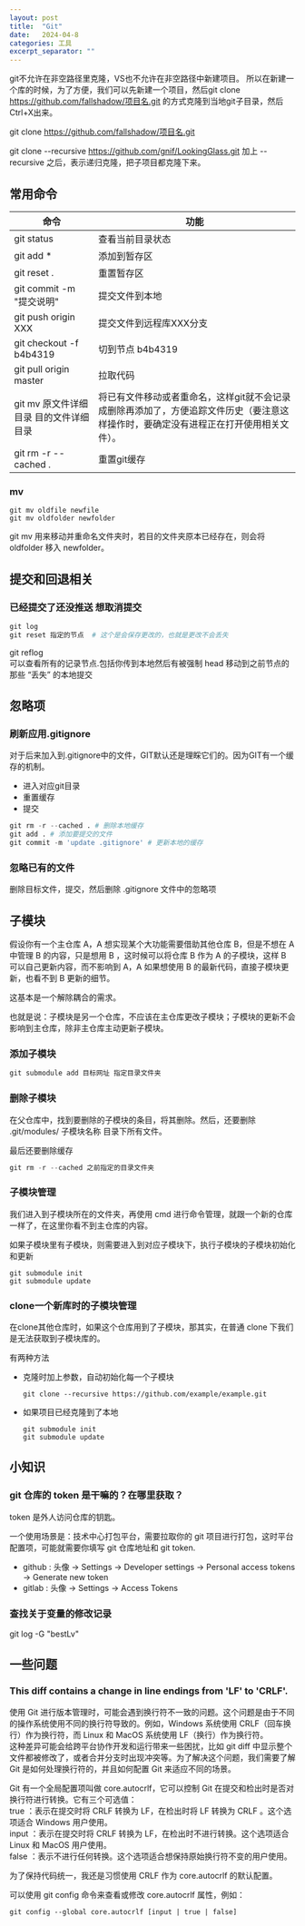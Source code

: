 ```yaml
---
layout: post
title:  "Git"
date:   2024-04-8
categories: 工具
excerpt_separator: ""
---
```


git不允许在非空路径里克隆，VS也不允许在非空路径中新建项目。
所以在新建一个库的时候，为了方便，我们可以先新建一个项目，然后git clone <https://github.com/fallshadow/项目名.git> 的方式克隆到当地git子目录，然后Ctrl+X出来。

git clone <https://github.com/fallshadow/项目名.git>

git clone --recursive https://github.com/gnif/LookingGlass.git
加上 --recursive 之后，表示递归克隆，把子项目都克隆下来。

## 常用命令
| 命令                                   | 功能                                                                                                                                  |
| -------------------------------------- | ------------------------------------------------------------------------------------------------------------------------------------- |
| git status                             | 查看当前目录状态                                                                                                                      |
| git add \*                             | 添加到暂存区                                                                                                                          |
| git reset .                            | 重置暂存区                                                                                                                            |
| git commit -m "提交说明"               | 提交文件到本地                                                                                                                        |
| git push origin XXX                    | 提交文件到远程库XXX分支                                                                                                               |
| git checkout -f b4b4319                | 切到节点 b4b4319                                                                                                                      |
| git pull origin master                 | 拉取代码                                                                                                                              |
| git mv 原文件详细目录 目的文件详细目录 | 将已有文件移动或者重命名，这样git就不会记录成删除再添加了，方便追踪文件历史（要注意这样操作时，要确定没有进程正在打开使用相关文件）。 |
| git rm -r --cached .                   | 重置git缓存                                                                                                                           |


### mv

```Cmd
git mv oldfile newfile  
git mv oldfolder newfolder  
```

git mv 用来移动并重命名文件夹时，若目的文件夹原本已经存在，则会将 oldfolder 移入 newfolder。


## 提交和回退相关

### 已经提交了还没推送 想取消提交

```py
git log
git reset 指定的节点  # 这个是会保存更改的，也就是更改不会丢失
```

git reflog  
可以查看所有的记录节点.包括你传到本地然后有被强制 head 移动到之前节点的那些 “丢失” 的本地提交

## 忽略项

### 刷新应用.gitignore

对于后来加入到.gitignore中的文件，GIT默认还是理睬它们的。因为GIT有一个缓存的机制。

- 进入对应git目录
- 重置缓存
- 提交
  
```py
git rm -r --cached . # 删除本地缓存
git add . # 添加要提交的文件
git commit -m 'update .gitignore' # 更新本地的缓存
```

### 忽略已有的文件

删除目标文件，提交，然后删除 .gitignore 文件中的忽略项

## 子模块

假设你有一个主仓库 A，A 想实现某个大功能需要借助其他仓库 B，但是不想在 A 中管理 B 的内容，只是想用 B ，这时候可以将仓库 B 作为 A 的子模块，这样 B 可以自己更新内容，而不影响到 A，A 如果想使用 B 的最新代码，直接子模块更新，也看不到 B 更新的细节。  

这基本是一个解除耦合的需求。

也就是说：子模块是另一个仓库，不应该在主仓库更改子模块；子模块的更新不会影响到主仓库，除非主仓库主动更新子模块。

### 添加子模块

```Cpp
git submodule add 目标网址 指定目录文件夹  
```

### 删除子模块

在父仓库中，找到要删除的子模块的条目，将其删除。然后，还要删除 .git/modules/ 子模块名称 目录下所有文件。

最后还要删除缓存

```Cpp
git rm -r --cached 之前指定的目录文件夹
```

### 子模块管理

我们进入到子模块所在的文件夹，再使用 cmd 进行命令管理，就跟一个新的仓库一样了，在这里你看不到主仓库的内容。

如果子模块里有子模块，则需要进入到对应子模块下，执行子模块的子模块初始化和更新  

```Cmd
git submodule init 
git submodule update
```

### clone一个新库时的子模块管理

在clone其他仓库时，如果这个仓库用到了子模块，那其实，在普通 clone 下我们是无法获取到子模块库的。

有两种方法

- 克隆时加上参数，自动初始化每一个子模块

    ```Cmd
    git clone --recursive https://github.com/example/example.git 
    ```

- 如果项目已经克隆到了本地

    ```Cmd
    git submodule init 
    git submodule update
    ```

## 小知识

### git 仓库的 token 是干嘛的？在哪里获取？

token 是外人访问仓库的钥匙。

一个使用场景是：技术中心打包平台，需要拉取你的 git 项目进行打包，这时平台配置项，可能就需要你填写 git 仓库地址和 git token.

- github : 头像 -> Settings -> Developer settings -> Personal access tokens -> Generate new token 
- gitlab : 头像 -> Settings -> Access Tokens

### 查找关于变量的修改记录

git log -G "bestLv"

## 一些问题

### This diff contains a change in line endings from 'LF' to 'CRLF'.

使用 Git 进行版本管理时，可能会遇到换行符不一致的问题。这个问题是由于不同的操作系统使用不同的换行符导致的。例如，Windows 系统使用 CRLF（回车换行）作为换行符，而 Linux 和 MacOS 系统使用 LF（换行）作为换行符。  
这种差异可能会给跨平台协作开发和运行带来一些困扰，比如 git diff 中显示整个文件都被修改了，或者合并分支时出现冲突等。为了解决这个问题，我们需要了解 Git 是如何处理换行符的，并且如何配置 Git 来适应不同的场景。  

Git 有一个全局配置项叫做 core.autocrlf，它可以控制 Git 在提交和检出时是否对换行符进行转换。它有三个可选值：  
true  ：表示在提交时将 CRLF 转换为 LF，在检出时将 LF 转换为 CRLF 。这个选项适合 Windows 用户使用。  
input ：表示在提交时将 CRLF 转换为 LF，在检出时不进行转换。这个选项适合 Linux 和 MacOS 用户使用。  
false ：表示不进行任何转换。这个选项适合想保持原始换行符不变的用户使用。  

为了保持代码统一，我还是习惯使用 CRLF 作为 core.autocrlf 的默认配置。

可以使用 git config 命令来查看或修改 core.autocrlf 属性，例如：  

```Cmd
git config --global core.autocrlf [input | true | false]
```
